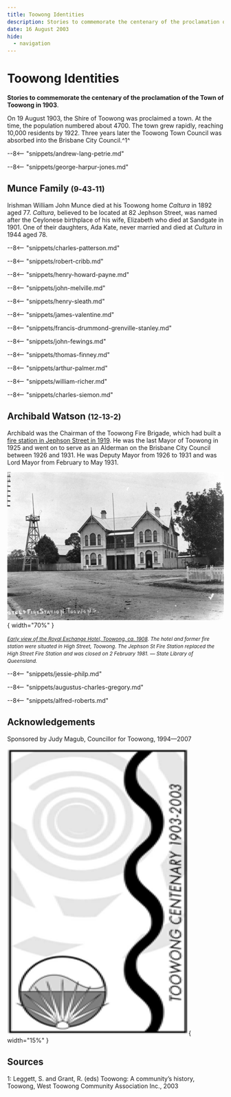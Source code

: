 ```yaml
---
title: Toowong Identities
description: Stories to commemorate the centenary of the proclamation of the Town of Toowong in 1903
date: 16 August 2003
hide:
  - navigation
---
```


# Toowong Identities

**Stories to commemorate the centenary of the proclamation of the Town of Toowong in 1903**.

On 19 August 1903, the Shire of Toowong was proclaimed a town. At the time, the population numbered about 4700. The town grew rapidly, reaching 10,000 residents by 1922. Three years later the Toowong Town Council was absorbed into the Brisbane City Council.^1^ 

<!-- In August 2003, community celebrations were held to mark the centenary. 

These stories were conceived as part of commemorative activities. It features only a small number of those former Toowong residents and associates who contributed in some way to Toowong’s social history. 
-->

<!--
[![Map](../assets/toowong-identities-1-map.png){ width="40%" }](../assets/toowong-identities-1-map-sml.jpg)

???+ directions "Directions" 

    Commencing at the flagpole, walk behind the Amenities Block and cross Emma Miller Avenue. Head the path which separates Portions 9 and 13. In the second row to the right, behind the large white Petrie Family grave is the grey granite obelisk of...
-->

--8<-- "snippets/andrew-lang-petrie.md"

<!--
??? directions "Directions" 

    Immediately behind the is the family grave of...
-->

--8<-- "snippets/george-harpur-jones.md"

<!--
??? directions "Directions" 

    Proceed one section further up and to the left a few graves in is the ornate white marble monument of the...
-->

## Munce Family <small>(9‑43‑11)</small>

Irishman William John Munce died at his Toowong home *Caltura* in 1892 aged 77. *Caltura*, believed to be located at 82 Jephson Street, was named after the Ceylonese birthplace of his wife, Elizabeth who died at Sandgate in 1901. One of their daughters, Ada Kate, never married and died at *Cultura* in 1944 aged 78.

<!--
??? directions "Directions" 

    Diagonally across the path on the right is the grave of ...
-->

--8<-- "snippets/charles-patterson.md"

<!--
??? directions "Directions" 

    Continue straight up the path passing eight rows of graves until you come to, on the left, the obelisk marking the grave of ...
-->
    
--8<-- "snippets/robert-cribb.md"

<!--
??? directions "Directions" 

    Continuing left along the same row you will come to ...
-->

--8<-- "snippets/henry-howard-payne.md"

<!--
??? directions "Directions" 

    Directly ahead of the Payne grave is ...
-->

--8<-- "snippets/john-melville.md"

<!--
??? directions "Directions" 

    Return to the main path. Look across to the right towards the centre of portion 13.
-->

--8<-- "snippets/henry-sleath.md"

<!--
??? directions "Directions" 

    Also in the centre of portion 13 is ...
-->

--8<-- "snippets/james-valentine.md"

<!--
??? directions "Directions" 

    Continuing up the path until you come to the small sandstone obelisk of ...
-->
  
--8<-- "snippets/francis-drummond-grenville-stanley.md"

<!--
??? directions "Directions" 

    Continuing up the hill until the path splits, turn left and a few graves down is the grave of...
-->

--8<-- "snippets/john-fewings.md"

<!--
??? directions "Directions" 

    Cross straight across the path and head in two sections until you reach the sarcophagus‑style monument to...
-->

--8<-- "snippets/thomas-finney.md"

<!--
??? directions "Directions" 

    Head straight up the hill until you reach cross‑mounted headstone of...
-->

--8<-- "snippets/arthur-palmer.md"

<!--
??? directions "Directions" 

    Pass the Blackall Monument until you reach, on the left, the wreath‑mounted obelisk of...
-->

--8<-- "snippets/william-richer.md"

<!--
??? directions "Directions" 

    Cross the road and head down the slope until you come across the broken column marking the grave of ...
-->

--8<-- "snippets/charles-siemon.md"

<!--
??? directions "Directions" 

    Head one section back towards the Blackall Monument and one section down the slope. The Watson Family headstone has been laid down. 
-->

## Archibald Watson <small>(12‑13-2)</small>

Archibald was the Chairman of the Toowong Fire Brigade, which had built a [fire station in Jephson Street in 1919](https://heritage.brisbane.qld.gov.au/heritage-places/1703). He was the last Mayor of Toowong in 1925 and went on to serve as an Alderman on the Brisbane City Council between 1926 and 1931. He was Deputy Mayor from 1926 to 1931 and was Lord Mayor from February to May 1931.

![Early view of the Royal Exchange Hotel, Toowong, ca. 1908](../assets/royal-exchange-hotel-toowong-1908.jpg){ width="70%" }  

*<small>[Early view of the Royal Exchange Hotel, Toowong, ca. 1908](http://onesearch.slq.qld.gov.au/permalink/f/1upgmng/slq_alma21220193590002061). The hotel and former fire station were situated in High Street, Toowong. The Jephson St Fire Station replaced the High Street Fire Station and was closed on 2 February 1981. — State Library of Queensland. </small>*

<!--
??? directions "Directions" 

    Head to the lower end of the section and follow the row of trees towards Frederick Street. Turn right into the row which contains the large, white, ornate monument of...
-->

--8<-- "snippets/jessie-philp.md"

<!--
??? directions "Directions" 

    Continue up the same row until you see on the right the sarcophagus of...
-->

--8<-- "snippets/augustus-charles-gregory.md"

<!--
??? directions "Directions" 

    Return to the main path which separates Portions 13 and 14 and head down the hill to the bottom. As you curve around to the right, in the front row of potion 13 is the grave of...
-->

--8<-- "snippets/alfred-roberts.md"

## Acknowledgements

Sponsored by Judy Magub, Councillor for Toowong, 1994—2007

![Toowong Centenary logo](../assets/toowong-centenary-1903-2003.png){ width="15%" }


## Sources 

1: Leggett, S. and Grant, R. (eds) Toowong: A community’s history, Toowong, West Toowong Community Association Inc., 2003

<!--
<div class="noprint" markdown="1">
## Brochure

**[Download this walk](../assets/guides/toowong-identities-1.pdf)** - designed to be printed and folded in half to make an A5 brochure.

</div>
-->

